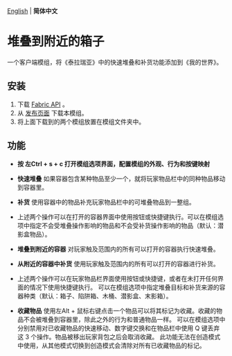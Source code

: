 [English](README.md) | **简体中文**

# 堆叠到附近的箱子
一个客户端模组，将《泰拉瑞亚》中的快速堆叠和补货功能添加到《我的世界》。

## 安装
1. 下载 [Fabric API](https://minecraft.curseforge.com/projects/fabric) 。  
2. 从 [发布页面](https://github.com/xiaocihua/stack-to-nearby-chests/releases) 下载本模组。  
3. 将上面下载到的两个模组放置在模组文件夹中。

## 功能
- **按 左Ctrl + s + c 打开模组选项界面，配置模组的外观、行为和按键映射**  


- **快速堆叠** 如果容器包含某种物品至少一个，就将玩家物品栏中的同种物品移动到容器里。
- **补货** 使用容器中的物品补充玩家物品栏中的可堆叠物品到一整组。  
- 上述两个操作可以在打开的容器界面中使用按钮或快捷键执行。可以在模组选项中指定不会受堆叠操作影响的物品和不会受补货操作影响的物品（默认：潜影盒物品）。


- **堆叠到附近的容器** 对玩家触及范围内的所有可以打开的容器执行快速堆叠。
- **从附近的容器中补货** 使用玩家触及范围内的所有可以打开的容器进行补货。  
- 上述两个操作可以在玩家物品栏界面使用按钮或快捷键，或者在未打开任何界面的情况下使用快捷键执行。 
可以在模组选项中指定堆叠目标和补货来源的容器种类（默认：箱子、陷阱箱、木桶、潜影盒、末影箱）。


- **收藏物品** 使用左Alt + 鼠标右键点击一个物品可以将其标记为收藏。收藏的物品不会被堆叠到容器里，除此之外的行为和普通物品一样。
可以在模组选项中分别禁用对已收藏物品的快速移动、数字键交换和在物品栏中使用 Q 键丢弃这 3 个操作。物品被移出玩家背包之后会取消收藏。
此功能无法在创造模式中使用，从其他模式切换到创造模式会清除对所有已收藏物品的标记。